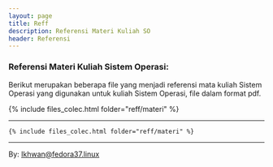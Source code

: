 ```yaml
---
layout: page
title: Reff
description: Referensi Materi Kuliah SO
header: Referensi 
---
```


### Referensi Materi Kuliah Sistem Operasi:
Berikut merupakan beberapa file yang menjadi referensi mata kuliah Sistem Operasi yang digunakan untuk kuliah Sistem Operasi, file dalam format pdf.

{% include files_colec.html folder="reff/materi" %}


***

    {% include files_colec.html folder="reff/materi" %}


***
By: Ikhwan@fedora37.linux


